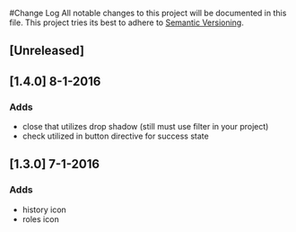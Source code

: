 #Change Log
All notable changes to this project will be documented in this file.
This project tries its best to adhere to [Semantic Versioning](http://semver.org/).

## [Unreleased]

## [1.4.0] 8-1-2016
### Adds
* close that utilizes drop shadow (still must use filter in your project)
* check utilized in button directive for success state

## [1.3.0] 7-1-2016
### Adds
* history icon
* roles icon 
